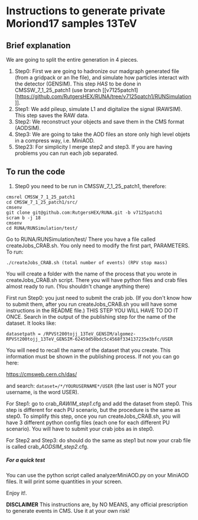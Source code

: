 # Instructions to generate private Moriond17 samples 13TeV 

## Brief explanation

We are going to split the entire generation in 4 pieces. 

1. Step0: 
	First we are going to hadronize our madgraph generated file (from a gridpack or an lhe file), and simulate how particles interact with the detector (GENSIM).  This step *HAS* to be done in CMSSW_7_1_25_patch1 (use branch [[v7125patch1][https://github.com/RutgersHEX/RUNA/tree/v7125patch1/RUNSimulation]].
2. Step1: 
	We add pileup, simulate L1 and digitalize the signal (RAWSIM). This step saves the RAW data.  
3. Step2: 
	We reconstruct your objects and save them in the CMS format (AODSIM). 
4. Step3:
	We are going to take the AOD files an store only high level objets in a compress way, i.e. MiniAOD.
5. Step23:
	For simplicity I merge step2 and step3. If you are having problems you can run each job separated.


## To run the code

1. Step0 you need to be run in CMSSW_7_1_25_patch1, therefore:
```
cmsrel CMSSW_7_1_25_patch1
cd CMSSW_7_1_25_patch1/src/
cmsenv
git clone git@github.com:RutgersHEX/RUNA.git -b v7125patch1
scram b -j 18
cmsenv
cd RUNA/RUNSimulation/test/
```

Go to RUNA/RUNSimulation/test/
There you have a file called createJobs_CRAB.sh. You only need to modify the first part, PARAMETERS.
To run: 
```
./createJobs_CRAB.sh (total number of events) (RPV stop mass)
```

You will create a folder with the name of the process that you wrote in createJobs_CRAB.sh script.
There you will have python files and crab files almost ready to run. (You shouldn't change anything there)

First run Step0: you just need to submit the crab job. (If you don't know how to submit them, after you run createJobs_CRAB.sh you will have some instructions in the README file.) THIS STEP YOU WILL HAVE TO DO IT ONCE. Search in the output of the publishing step for the name of the dataset. It looks like:

```
datasetpath = /RPVSt200tojj_13TeV_GENSIM/algomez-RPVSt200tojj_13TeV_GENSIM-62459d50bdc5c4568f334137235e3bfc/USER
```

You will need to recall the name of the dataset that you create. This information must be shown in the publishing process. If not you can go here: 

https://cmsweb.cern.ch/das/

and search: `dataset=/*/YOURUSERNAME*/USER` (the last user is NOT your username, is the word USER). 

For Step1: go to crab_*_RAWIM_step1_*.cfg and add the dataset from step0. This step is different for each PU scenario, but the procedure is the same as step0. To simplify this step, once you run createJobs_CRAB.sh, you will have 3 different python config files (each one for each different PU scenario). You will have to submit your crab jobs as in step0. 

For Step2 and Step3: do should do the same as step1 but now your crab file is called crab_*_AODSIM_step2_*.cfg. 

##### For a quick test
You can use the python script called analyzerMiniAOD.py on your MiniAOD files. It will print some quantities in your screen.  

Enjoy it!. 


**DISCLAIMER**
This instructions are, by NO MEANS, any official 
prescription to generate events in CMS. 
Use it at your own risk!
